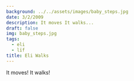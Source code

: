 ```yaml
---
background: ../../assets/images/baby_steps.jpg
date: 3/2/2009
description: It moves It walks...
draft: false
img: baby_steps.jpg
tags:
  - eli
  - lïf
title: Eli Walks
---
```


It moves! It walks!
